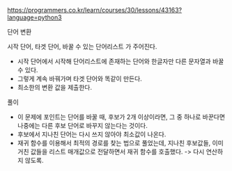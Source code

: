 https://programmers.co.kr/learn/courses/30/lessons/43163?language=python3

단어 변환

시작 단어, 타겟 단어, 바꿀 수 있는 단어리스트 가 주어진다.

* 시작 단어에서 시작해 단어리스트에 존재하는 단어와 한글자만 다른 문자열과 바꿀 수 있다.
* 그렇게 계속 바꿔가며 타겟 단어와 똑같이 만든다.
* 최소한의 변환 값을 제출한다.

풀이
* 이 문제에 포인트는 단어를 바꿀 때, 후보가 2개 이상이라면, 그 중 하나로 바꾼다면 나중에는 다른 후보 단어로 바꾸지 않는다는 것이다.
* 후보에서 지나친 단어는 다시 쓰지 않아야 최소값이 나온다.
* 재귀 함수를 이용해서 최적의 경로를 찾는 법으로 풀었는데, 지나친 후보값들, 이미 거친 값들을 리스트 매개값으로 전달하면서 재귀 함수를 호출했다.
-> 다시 연산하지 않도록.
  
